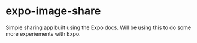 # expo-image-share
Simple sharing app built using the Expo docs. Will be using this to do some more experiements with Expo.
